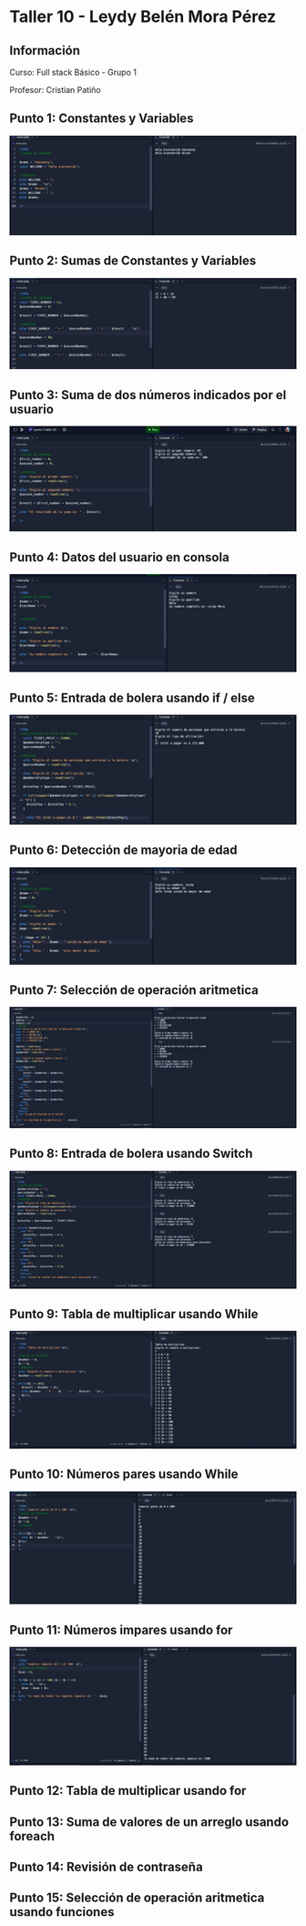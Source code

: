 <h1>Taller 10 - Leydy Belén Mora Pérez</h1>

<h2>Información</h2>
<p>Curso: Full stack Básico - Grupo 1</p>
<p>Profesor: Cristian Patiño</p>

<h2>Punto 1: Constantes y Variables</h2>
<img src="./public/images/punto-1.jpeg" alt="punto 1">

<h2>Punto 2: Sumas de Constantes y Variables</h2>
<img src="./public/images/punto-2.jpeg" alt="punto 2">

<h2>Punto 3: Suma de dos números indicados por el usuario</h2>
<img src="./public/images/punto-3.jpeg" alt="punto 3">

<h2>Punto 4: Datos del usuario en consola</h2>
<img src="./public/images/punto-4.jpeg" alt="punto 4">

<h2>Punto 5: Entrada de bolera usando if / else</h2>
<img src="./public/images/punto-5.jpeg" alt="punto 5">

<h2>Punto 6: Detección de mayoria de edad</h2>
<img src="./public/images/punto-6.jpeg" alt="punto 6">

<h2>Punto 7: Selección de operación aritmetica</h2>
<img src="./public/images/punto-7.jpeg" alt="punto 7">

<h2>Punto 8: Entrada de bolera usando Switch</h2>
<img src="./public/images/punto-8.jpeg" alt="punto 8">

<h2>Punto 9: Tabla de multiplicar usando While</h2>
<img src="./public/images/punto-9.jpeg" alt="punto 9">

<h2>Punto 10: Números pares usando While</h2>
<img src="./public/images/punto-10.jpeg" alt="punto 10">

<h2>Punto 11: Números impares usando for</h2>
<img src="./public/images/punto-11.jpeg" alt="punto 11">

<h2>Punto 12: Tabla de multiplicar usando for</h2>

<h2>Punto 13: Suma de valores de un arreglo usando foreach</h2>

<h2>Punto 14: Revisión de contraseña</h2>

<h2>Punto 15: Selección de operación aritmetica usando funciones</h2>